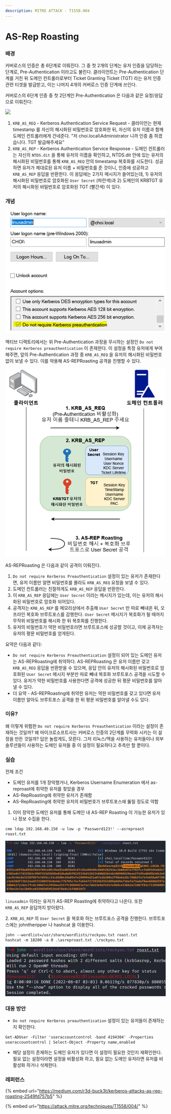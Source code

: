 ```yaml
---
description: MITRE ATTACK - T1558.004
---
```


# AS-Rep Roasting

### 배경&#x20;

커버로스의 인증은 총 6단계로 이뤄진다. 그 중 첫 2개의 단계는 유저 인증을 담당하는 단계로, Pre-Authentication 이라고도 불린다. 클라이언트는 Pre-Authentication 단계를 거친 뒤 도메인 컨트롤러로부터 Ticket Granting Ticket (TGT) 라는 유저 인증 관련 티겟을 발급받고, 이는 나머지 4개의 커버로스 인증 단계에 쓰인다.

커버로스의 6단계 인증 중 첫 2단계인 Pre-Authentication 은 다음과 같은 요청/응답으로 이뤄진다: &#x20;

![](../../.gitbook/assets/krb-as-req-and-krb-as-rep.drawio\(1\).png)

1. `KRB_AS_REQ` - Kerberos Authentication Service Request - 클라이언는 현재 timestamp 를 자신의 해시화된 비밀번호로 암호화한 뒤, 자신의 유저 이름과 함께 도메인 컨트롤러에게 건네준다. "저 choi.local\Administrator 니까 인증 좀 하겠습니다. TGT 발급해주세요"&#x20;
2. `KRB_AS_REP` - Kerberos Authentication Service Response - 도메인 컨트롤러는 자신의 `NTDS.dit` 을 통해 유저의 이름을 확인하고, NTDS.dit 안에 있는 유저의 해시화된 비밀번호를 통해 `KRB_AS_REQ` 안의 timestamp 복호화를 시도한다. 성공하면 유저가 제대로된 유저 이름 + 비밀번호를 준 것이니, 인증에 성공하고 `KRB_AS_REP` 응답을 반환한다. 이 응답에는 2가지 메시지가 들어있는데, 1) 유저의 해시화된 비밀번호로 암호화된 `User Secret` (파란색)과 2) 도메인의 KRBTGT 유저의 해시화된 비밀번호로 암호화된 TGT (빨간색) 이 있다. &#x20;

### 개념&#x20;

![](<../../.gitbook/assets/image (7).png>)

액티브 디렉토리에서는 위 Pre-Authentication 과정을 무시하는 설정인 `Do not require Kerberos preauthentication` 이 존재한다. 이 설정을 특정 유저에게 부여해주면, 앞의 Pre-Authentication 과정 중 `KRB_AS_REQ` 을 유저의 해시화된 비밀번호 없이 보낼 수 있다. 이를 악용해 AS-REPRoasting 공격을 진행할 수 있다.&#x20;

![](../../.gitbook/assets/as-rep-roasting.drawio.png)

AS-REPRoasting 은 다음과 같이 공격이 이뤄진다.

1. `Do not require Kerberos Preauthentication` 설정이 있는 유저가 존재한다면, 유저 이름만 알면 비밀번호를 몰라도 `KRB_AS_REQ` 요청을 보낼 수 있다.&#x20;
2. 도메인 컨트롤러는 친절하게도 `KRB_AS_REP` 응답을 반환한다.&#x20;
3. 이 `KRB_AS_REP` 응답에는 `User Secret` 이라는 메시지가 있는데, 이는 유저의 해시화된 비밀번호로 암호화 되어있다.&#x20;
4. 공격자는 `KRB_AS_REP` 를 메모리상에서 추출해 `User Secret` 만 따로 빼내온 뒤, 오프라인 복호화 브루트포스를 감행한다. `User Secret` 메시지가 복호화가 될 때까지 무작위 비밀번호를 해시화 한 뒤 복호화를 진행한다.&#x20;
5. 유저의 비밀번호가 약한 비밀번호라면 브루트포스에 성공할 것이고, 이제 공격자는 유저의 평문 비밀번호를 얻게된다.&#x20;

요약은 다음과 같다:&#x20;

* `Do not require Kerberos Preauthentication` 설정이 되어 있는 도메인 유저는 AS-REPRoasting에 취약하다. AS-REPRoasting 은 유저 이름만 갖고 `KRB_AS_REQ` 응답을 반환받을 수 있으며, 응답 안의 유저의 해시화된 비밀번호로 암호화된 `User Secret` 메시지 부분만 따로 빼내 복호화 브루트포스 공격을 시도할 수 있다. 유저가 약한 비밀번호를 사용한다면 공격에 성공한 뒤 평문 비밀번호를 알아낼 수 있다.&#x20;
* 더 요약 - AS-REPRoasting에 취약한 유저는 약한 비밀번호를 갖고 있다면 유저 이름만 알아도 브루트포스 공격을 한 뒤 평문 비밀번호를 알아낼 수도 있다. &#x20;



### 이유?&#x20;

왜 이렇게 위험한 `Do not require Kerberos Preauthentication` 이라는 설정이 존재하는 것일까? 왜 마이크로소프트사는 커버로스 인증의 2단계를 무력화 시키는 이 설정을 만든 것일까? 답은 놀랍게도, 모른다. 그저 리눅스/맥을 사용하는 유저들이나 외부 솔루션들이 사용하는 도메인 유저들 중 이 설정이 필요하다고 추측만 할 뿐이다.&#x20;



### 실습&#x20;

전제 조건&#x20;

* 도메인 유저를 1개 장악했거나, Kerberos Username Enumeration 에서 as-reproast에 취약한 유저를 찾았을 경우&#x20;
* AS-RepRoasting에 취약한 유저가 존재함
* AS-RepRoasting에 취약한 유저의 비밀번호가 브루트포스에 뚫릴 정도로 약함&#x20;

1. 이미 장악한 도메인 유저를 통해 도메인 내 AS-REP Roasting 이 가능한 유저가 있나 정보 수집을 한다.

```
cme ldap 192.168.40.150 -u low -p 'Password123!' --asreproast roast.txt
```

![](<../../.gitbook/assets/image (9).png>)

`linuxadmin` 이라는 유저가 AS-REP Roasting에 취약하다고 나온다. 또한 `KRB_AS_REP` 응답까지 받아왔다.&#x20;

2\. `KRB_AS_REP` 의 `User Secret` 을 복호화 하는 브루트포스 공격을 진행한다. 브루트포스에는 johntheripper 나 hashcat 을 이용한다.&#x20;

```
john --wordlist=/usr/share/wordlists/rockyou.txt roast.txt
hashcat -m 18200 -a 0 .\asreproast.txt .\rockyou.txt
```

![](<../../.gitbook/assets/image (5).png>)

### 대응 방안&#x20;

* `Do not require Kerberos preauthentication` 설정이 있는 유저들이 존재하는지 확인한다.&#x20;

```
Get-ADUser -Filter 'useraccountcontrol -band 4194304' -Properties useraccountcontrol | Select-Object -Property name,enabled
```

* 해당 설정이 존재하는 도메인 유저가 있다면 이 설정이  필요한 것인지 재확인한다. 필요 없는 설정이라면 설정을 비활성화 하고, 필요 없는 도메인 유저라면 유저를 비활성화 하거나 삭제한다.&#x20;

### 레퍼런스&#x20;

{% embed url="https://medium.com/r3d-buck3t/kerberos-attacks-as-rep-roasting-2549fd757b5" %}

{% embed url="https://attack.mitre.org/techniques/T1558/004/" %}
